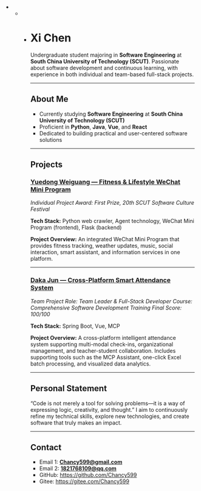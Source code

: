 - - - # Xi Chen

      Undergraduate student majoring in **Software Engineering** at **South China University of Technology (SCUT)**.
       Passionate about software development and continuous learning, with experience in both individual and team-based full-stack projects.

      ------

      ## About Me

      - Currently studying **Software Engineering** at **South China University of Technology (SCUT)**
      - Proficient in **Python**, **Java**, **Vue**, and **React**
      - Dedicated to building practical and user-centered software solutions

      ------

      ## Projects

      ### [Yuedong Weiguang — Fitness & Lifestyle WeChat Mini Program](https://github.com/Chancy599/ydglow)

      *Individual Project*
       *Award: First Prize, 20th SCUT Software Culture Festival*

      **Tech Stack:** Python web crawler, Agent technology, WeChat Mini Program (frontend), Flask (backend)

      **Project Overview:**
       An integrated WeChat Mini Program that provides fitness tracking, weather updates, music, social interaction, smart assistant, and information services in one platform.

      ------

      ### [Daka Jun — Cross-Platform Smart Attendance System](https://github.com/Chancy599/software-development-training)

      *Team Project*
       *Role: Team Leader & Full-Stack Developer*
       *Course: Comprehensive Software Development Training*
       *Final Score: 100/100*

      **Tech Stack:** Spring Boot, Vue, MCP

      **Project Overview:**
       A cross-platform intelligent attendance system supporting multi-modal check-ins, organizational management, and teacher-student collaboration. Includes supporting tools such as the MCP Assistant, one-click Excel batch processing, and visualized data analytics.

      ------

      ## Personal Statement

      “Code is not merely a tool for solving problems—it is a way of expressing logic, creativity, and thought.”
       I aim to continuously refine my technical skills, explore new technologies, and create software that truly makes an impact.

      ------

      ## Contact

      - Email 1: **Chancy599@gmail.com**
      - Email 2: **1821768109@qq.com**
      - GitHub: https://github.com/Chancy599
      - Gitee: https://gitee.com/Chancy599